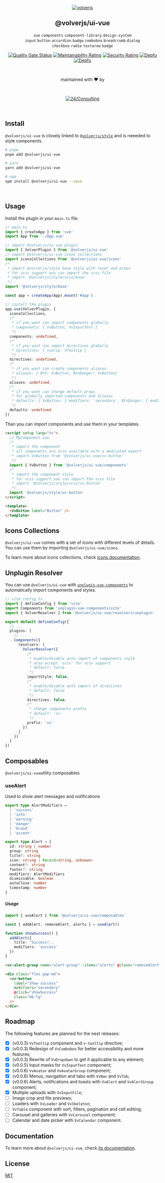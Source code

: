 <div align="center">
  
[![volverjs](.storybook/static/volverjs-ui-vue.svg)](https://volverjs.github.io/ui-vue)

## @volverjs/ui-vue

`vue` `components` `component-library` `design-system` \
`input` `button` `accordion` `badge` `combobox` `breadcrumb` `dialog`\
`checkbox` `radio` `textarea` `badge`

[![Quality Gate Status](https://sonarcloud.io/api/project_badges/measure?project=volverjs_ui-vue&metric=alert_status)](https://sonarcloud.io/summary/new_code?id=volverjs_ui-vue) [![Maintainability Rating](https://sonarcloud.io/api/project_badges/measure?project=volverjs_ui-vue&metric=sqale_rating)](https://sonarcloud.io/summary/new_code?id=volverjs_ui-vue) [![Security Rating](https://sonarcloud.io/api/project_badges/measure?project=volverjs_ui-vue&metric=security_rating)](https://sonarcloud.io/summary/new_code?id=volverjs_ui-vue) [![Depfu](https://badges.depfu.com/badges/4b0c9d8ea210e93aa7a181e7252716f2/status.svg)](https://depfu.com) [![Depfu](https://badges.depfu.com/badges/4b0c9d8ea210e93aa7a181e7252716f2/overview.svg)](https://depfu.com/github/volverjs/ui-vue?project_id=38572)

<br>

maintained with ❤️ by

<br>

[![24/Consulting](.storybook/static/24consulting.svg)](https://24consulting.it)

<br>

</div>

## Install

`@volverjs/ui-vue` is closely linked to [`@volverjs/style`](https://volverjs.github.io/style/) and is neeeded to style components.

```bash
# pnpm
pnpm add @volverjs/ui-vue

# yarn
yarn add @volverjs/ui-vue

# npm
npm install @volverjs/ui-vue --save
```

<br />

## Usage

Install the plugin in your `main.ts` file.

```typescript
// main.ts
import { createApp } from 'vue'
import App from './App.vue'

// import @volverjs/ui-vue plugin
import { VolverPlugin } from '@volverjs/ui-vue'
// import @volverjs/ui-vue icons collections
import iconsCollections from '@volverjs/ui-vue/icons'
/*
 * import @volverjs/style base style with reset and props
 * for scss support you can import the scss file
 * import '@volverjs/style/scss/base'
 */
import '@volverjs/style/base'

const app = createApp(App).mount('#app')

// install the plugin
app.use(VolverPlugin, {
  iconsCollections,
  /*
   * if you want can import components globally
   * components: { VvButton, VvInputText }
   */
  components: undefined,
  /*
   * if you want can import directives globally
   * directives: { toolip: VTooltip }
   */
  directives: undefined,
  /*
   * if you want can create components aliases
   * aliases: { Btn: VvButton, BtnDanger: VvButton}
   */
  aliases: undefined,
  /*
   * if you want can change default props
   * for globally imported components and aliases
   * defaults: { VvButton: { modifiers: 'secondary', BtnDanger: { modifiers: 'danger' } }
   */
  defaults: undefined
})
```

Than you can import components and use them in your templates.

```html
<script setup lang="ts">
  // MyComponent.vue
  /*
   * import the component
   * all components are also available with a dedicated export
   * import VvButton from '@volverjs/ui-vue/vv-button'
   */
  import { VvButton } from '@volverjs/ui-vue/components'
  /*
   * import the component style
   * for scss support you can import the scss file
   * import '@volverjs/style/scss/vv-button'
   */
  import '@volverjs/style/vv-button'
</script>

<template>
  <VvButton label="Button" />
</template>
```

## Icons Collections

`@volverjs/ui-vue` comes with a set of icons with different levels of details. You can use them by importing `@volverjs/ui-vue/icons`.

To learn more about icons collections, check [icons documentation](src/components/VvIcon/README.md).

## Unplugin Resolver

You can use `@volverjs/ui-vue` with [`unplugin-vue-components`](https://github.com/antfu/unplugin-vue-components) to automatically import components and styles.

```typescript
// vite.config.ts
import { defineConfig } from 'vite'
import Components from 'unplugin-vue-components/vite'
import { VolverResolver } from '@volverjs/ui-vue/resolvers/unplugin'

export default defineConfig({
  // ...
  plugins: [
    // ...
    Components({
      resolvers: [
        VolverResolver({
          /*
           * enable/disable auto import of components style
           * also accept 'scss' for scss support
           * default: false
           */
          importStyle: false,
          /*
           * enable/disable auto import of directives
           * default: false
           */
          directives: false,
          /*
           * Change components prefix
           * default: 'vv'
           */
          prefix: 'vv'
        })
      ]
    })
  ]
})
```

## Composables

`@volverjs/ui-vue`utility composables

### useAlert

Used to show alert messages and notifications

```typescript
export type AlertModifiers =
  | 'success'
  | 'info'
  | 'warning'
  | 'danger'
  | 'brand'
  | 'accent'
```

```typescript
export type Alert = {
  id: string | number
  group: string
  title?: string
  icon: string | Record<string, unknown>
  content?: string
  footer?: string
  modifiers: AlertModifiers
  dismissable: boolean
  autoClose: number
  timestamp: number
}
```

##### Usage

```typescript
import { useAlert } from '@volverjs/ui-vue/composables'

const { addAlert, removeAlert, alerts } = useAlert()

function showSuccess() {
  addAlert({
    title: 'Success!',
    modifiers: 'success'
  })
}
```

```html
<vv-alert-group name="alert-group" :items="alerts" @close="removeAlert" />

<div class="flex gap-md">
  <vv-button
    label="Show success"
    modifiers="secondary"
    @click="showSuccess"
    class="mb-lg"
  />
</div>
```

###

## Roadmap

The following features are planned for the next releases:

- [x] (v0.0.3) `VvTooltip` component and `v-tooltip` directive;
- [x] (v0.0.3) Redesign of `VvCombobox` for better accessibility and more features;
- [x] (v0.0.3) Rewrite of `VvDropdown` to get it applicable to any element;
- [x] (v0.0.5) Input masks for `VvInputText` component;
- [x] (v0.0.6) `VvAvatar` and `VvAvatarGroup` component;
- [x] (v0.0.6) Menus, navigation and tabs with `VvNav` and `VvTab`;
- [x] (v0.0.6) Alerts, notifications and toasts with `VvAlert` and `VvAlertGroup` component;
- [x] Multiple uploads with `VvInputFile`;
- [ ] Image crop and file previews;
- [ ] Loaders with `VvLoader` and `VvSkeleton`;
- [ ] `VvTable` component with sort, filters, pagination and cell editing;
- [ ] Carousel and galleries with `VvCarousel` component;
- [ ] Calendar and date picker with `VvCalendar` component.

## Documentation

To learn more about `@volverjs/ui-vue`, check [its documentation](https://volverjs.github.io/ui-vue).

## License

[MIT](http://opensource.org/licenses/MIT)
